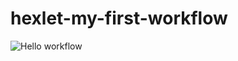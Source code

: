 # hexlet-my-first-workflow

![Hello workflow](https://github.com/github/docs/actions/workflows/hello-world.yml/badge.svg)